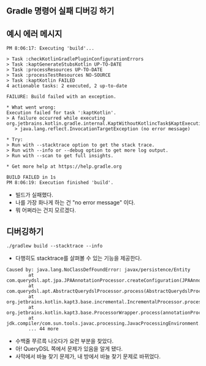 ## Gradle 명령어 실패 디버깅 하기

## 예시 에러 메시지

```Plain Text
PM 8:06:17: Executing 'build'...

> Task :checkKotlinGradlePluginConfigurationErrors
> Task :kaptGenerateStubsKotlin UP-TO-DATE
> Task :processResources UP-TO-DATE
> Task :processTestResources NO-SOURCE
> Task :kaptKotlin FAILED
4 actionable tasks: 2 executed, 2 up-to-date

FAILURE: Build failed with an exception.

* What went wrong:
Execution failed for task ':kaptKotlin'.
> A failure occurred while executing org.jetbrains.kotlin.gradle.internal.KaptWithoutKotlincTask$KaptExecutionWorkAction
   > java.lang.reflect.InvocationTargetException (no error message)

* Try:
> Run with --stacktrace option to get the stack trace.
> Run with --info or --debug option to get more log output.
> Run with --scan to get full insights.

* Get more help at https://help.gradle.org

BUILD FAILED in 1s
PM 8:06:19: Execution finished 'build'.
```

- 빌드가 실패했다.
- 나를 가장 화나게 하는 건 "no error message" 이다.
- 뭐 어쩌라는 건지 모르겠다.

## 디버깅하기

```Shell
./gradlew build --stacktrace --info
```

- 다행히도 stacktrace를 살펴볼 수 있는 기능을 제공한다.

```Plain Text
Caused by: java.lang.NoClassDefFoundError: javax/persistence/Entity
        at com.querydsl.apt.jpa.JPAAnnotationProcessor.createConfiguration(JPAAnnotationProcessor.java:37)
        at com.querydsl.apt.AbstractQuerydslProcessor.process(AbstractQuerydslProcessor.java:82)
        at org.jetbrains.kotlin.kapt3.base.incremental.IncrementalProcessor.process(incrementalProcessors.kt:90)
        at org.jetbrains.kotlin.kapt3.base.ProcessorWrapper.process(annotationProcessing.kt:209)
        at jdk.compiler/com.sun.tools.javac.processing.JavacProcessingEnvironment.callProcessor(JavacProcessingEnvironment.java:1023)
        ... 44 more
```

- 수백줄 쭈르륵 나오다가 요런 부분을 찾았다.
- 아! QueryDSL 쪽에서 문제가 있음을 알게 됐다.
- 사막에서 바늘 찾기 문제가, 내 방에서 바늘 찾기 문제로 바뀌었다.
